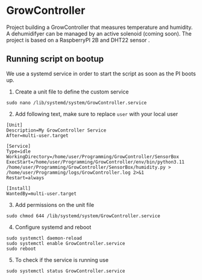 # GrowController
Project building a GrowController that measures temperature and humidity. A dehumidifyer can be managed by an active solenoid (coming soon). The project is based on a RaspberryPI 2B and DHT22 sensor .


## Running script on bootup
We use a systemd service in order to start the script as soon as the PI boots up.

1. Create a unit file to define the custom service

```
sudo nano /lib/systemd/system/GrowController.service
```

2. Add following text, make sure to replace `user` with your local user
```
[Unit]
Description=My GrowController Service
After=multi-user.target

[Service]
Type=idle
WorkingDirectory=/home/user/Programming/GrowController/SensorBox
ExecStart=/home/user/Programming/GrowController/env/bin/python3.11 /home/user/Programming/GrowController/SensorBox/humidity.py > /home/user/Programming/logs/GrowController.log 2>&1
Restart=always

[Install]
WantedBy=multi-user.target
```

3. Add permissions on the unit file
```
sudo chmod 644 /lib/systemd/system/GrowController.service
```

4. Configure systemd and reboot
```
sudo systemctl daemon-reload
sudo systemctl enable GrowController.service
sudo reboot
```

5. To check if the service is running use
```
sudo systemctl status GrowController.service
```
